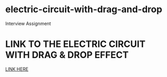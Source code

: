 # electric-circuit-with-drag-and-drop
Interview Assignment


# LINK TO THE ELECTRIC CIRCUIT WITH DRAG & DROP EFFECT
[LINK HERE](https://mousumimalik.github.io/electric-circuit-with-drag-and-drop/)
